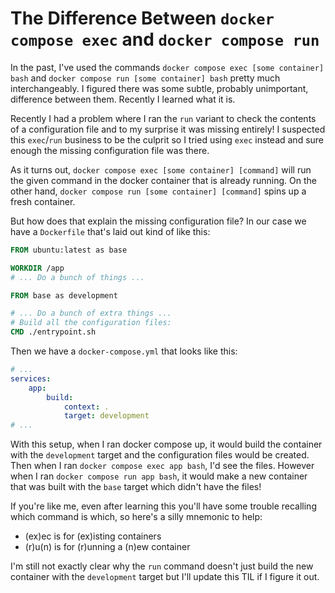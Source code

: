 # The Difference Between `docker compose exec` and `docker compose run`

In the past, I've used the commands `docker compose exec [some container] bash` and
`docker compose run [some container] bash` pretty much interchangeably. I figured there was some
subtle, probably unimportant, difference between them. Recently I learned what it is.

Recently I had a problem where I ran the `run` variant to check the contents of a configuration file
and to my surprise it was missing entirely! I suspected this `exec`/`run` business to be the culprit
so I tried using `exec` instead and sure enough the missing configuration file was there.

As it turns out, `docker compose exec [some container] [command]` will run the given command in
the docker container that is already running. On the other hand, 
`docker compose run [some container] [command]` spins up a fresh container.

But how does that explain the missing configuration file? In our case we have a `Dockerfile` that's
laid out kind of like this:

```dockerfile
FROM ubuntu:latest as base

WORKDIR /app
# ... Do a bunch of things ...

FROM base as development

# ... Do a bunch of extra things ...
# Build all the configuration files:
CMD ./entrypoint.sh
```

Then we have a `docker-compose.yml` that looks like this:

```yaml
# ...
services:
    app:
        build:
            context: .
            target: development
# ...
```

With this setup, when I ran docker compose up, it would build the container with the `development`
target and the configuration files would be created. Then when I ran `docker compose exec app bash`,
I'd see the files. However when I ran `docker compose run app bash`, it would make a new container
that was built with the `base` target which didn't have the files!

If you're like me, even after learning this you'll have some trouble recalling
which command is which, so here's a silly mnemonic to help:

* (ex)ec is for (ex)isting containers
* (r)u(n) is for (r)unning a (n)ew container

I'm still not exactly clear why the `run` command doesn't just build the new container
with the `development` target but I'll update this TIL if I figure it out.